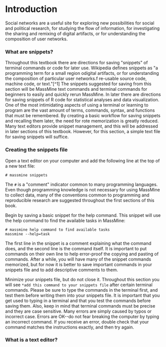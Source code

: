 # **Introduction**

Social networks are a useful site for exploring new possibilities for social and political research, for studying the flow of information, for investigating the sharing and remixing of digital artifacts, or for understanding the composition of user networks.

### **What are snippets?**
Throughout this textbook there are directions for saving "snippets" of terminal commands or code for later use. Wikipedia defines snippets as "a programming term for a small region odigital artifacts, or for understanding the composition of particular user networks.f re-usable source code, machine code, or text."[^1] The snippets suggested for saving from this section will be MassMine text commands and terminal commands for beginners to easily and quickly rerun MassMine. In later there are directions for saving snippets of R code for statistical analyses and data visualization. One of the most intimidating aspects of using a terminal or learning to program are the vast amount of terms, commands, syntax, and functions that must be remembered. By creating a basic workflow for saving snippets and recalling them later, the need for rote memorization is greatly reduced. Many text editors provide snippet management, and this will be addressed in later sections of this textbook. However, for this section, a simple text file for saving snippets will suffice. 

### **Creating the snippets file**

Open a text editor on your computer and add the following line at the top of a new text file:

    # massmine snippets
    
The `#` is a "comment" indicator common to many programming languages. Even though programming knowledge is not necessary for using MassMine to collect data, many of the conventions common to programming and reproducible research are suggested throughout the first sections of this book. 

Begin by saving a basic snippet for the help command. This snippet will use the help command to find the available tasks in MassMine:

    # massmine help command to find available tasks
    massmine --help=task
    
The first line in the snippet is a comment explaining what the command does, and the second line is the command itself. It is important to put commands on their own line to help error-proof the copying and pasting of commands. After a while, you will have many of the snippet commands memorized, but for now it is better to save important commands in your snippets file and to add descriptive comments to them. 

Minimize your snippets file, but do not close it. Throughout this section you will see `*add this command to your snippets file` after certain terminal commands. Please be sure to type the commands in the terminal first, and test them before writing them into your snippets file. It is important that you get used to typing in a terminal and that you test the commands before saving them. Also, keep in mind that terminal commands must be precise and they are case sensitive. Many errors are simply caused by typos or incorrect case. Errors are OK--do not fear breaking the computer by typing an incorrect command. If you receive an error, double check that your command matches the instructions exactly, and then try again. 

### **What is a text editor?**


